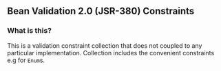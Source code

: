 ## Bean Validation 2.0 (JSR-380) Constraints

### What is this?
This is a validation constraint collection that does not coupled to any particular implementation.
Collection includes the convenient constraints e.g for `Enum`s.

